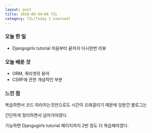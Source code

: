 ```yaml
---
layout: post
title: 2018-06-04~06 TIL
category: TIL(Today I Learned)
---
```




### 오늘 한 일

- Djangogirls tutorial 처음부터 끝까지 다시한번 리뷰





### 오늘 배운 것

- ORM, 쿼리셋의 용어
- CSRF에 관한 개념적인 부분





### 느낀 점

복습하면서 코드 따라치는것만으로도 시간이 오래걸리기 때문에 당분간 블로그는

간단하게 정리하면서 넘어가야겠다.

가능하면 Djangogirls tutorial 페이지까지 2번 정도 더 복습해야겠다.

